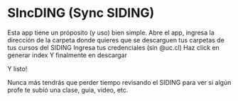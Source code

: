 # SIncDING (Sync SIDING)

Esta app tiene un próposito (y uso) bien simple.
Abre el app, ingresa la dirección de la carpeta donde quieres que se descarguen tus carpetas de tus cursos del SIDING
Ingresa tus credenciales (sin @uc.cl)
Haz click en generar index
Y finalmente en descargar

Y listo!

Nunca más tendrás que perder tiempo revisando el SIDING para ver si algún profe te subió una clase, guia, video, etc.